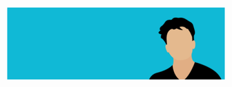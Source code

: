 [<img src="https://raw.githubusercontent.com/sadhiman7/sadhiman7/main/github_profile.gif"/>](https://sadhiman7.github.io)